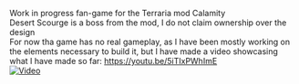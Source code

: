 Work in progress fan-game for the Terraria mod Calamity <br>
Desert Scourge is a boss from the mod, I do not claim ownership over the design <br>
For now tha game has no real gameplay, as I have been mostly working on the elements necessary to build it, but I have made a video showcasing what I have made so far: https://youtu.be/5iTIxPWhImE <br>
[![Video](https://img.youtube.com/vi/5iTIxPWhImE/0.jpg)](https://www.youtube.com/watch?v=5iTIxPWhImE)
